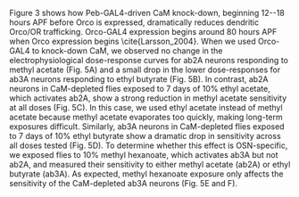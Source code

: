 Figure 3 shows how Peb-GAL4-driven CaM knock-down, beginning 12--18 hours APF before Orco is expressed, dramatically reduces dendritic Orco/OR trafficking.
Orco-GAL4 expression begins around 80 hours APF when Orco expression begins \cite{Larsson_2004}.
When we used Orco-GAL4 to knock-down CaM, we observed no change in the electrophysiological dose-response curves for ab2A neurons responding to methyl acetate (Fig. 5A) and a small drop in the lower dose-responses for ab3A neurons responding to ethyl butyrate (Fig. 5B).
In contrast, ab2A neurons in CaM-depleted flies exposed to 7 days of 10% ethyl acetate, which activates ab2A, show a strong reduction in methyl acetate sensitivity at all doses (Fig. 5C). In this case, we used ethyl acetate instead of methyl acetate because methyl acetate evaporates too quickly, making long-term exposures difficult.
Similarly, ab3A neurons in CaM-depleted flies exposed to 7 days of 10% ethyl butyrate show a dramatic drop in sensitivity across all doses tested (Fig. 5D).
To determine whether this effect is OSN-specific, we exposed flies to 10% methyl hexanoate, which activates ab3A but not ab2A, and measured their sensitivity to either methyl acetate (ab2A) or ethyl butyrate (ab3A).
As expected, methyl hexanoate exposure only affects the sensitivity of the CaM-depleted ab3A neurons (Fig. 5E and F).